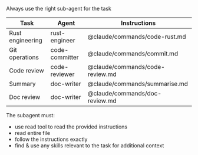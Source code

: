 Always use the right sub-agent for the task

| Task                | Agent           | Instructions
| ------------------- | --------------- | -------------------------------- |
| Rust engineering    | rust-engineer   |  @claude/commands/code-rust.md
| Git operations      | code-committer  |  @claude/commands/commit.md
| Code review         | code-reviewer   |  @claude/commands/code-review.md
| Summary             | doc-writer      |  @claude/commands/summarise.md
| Doc review          | doc-writer      |  @claude/commands/doc-review.md

The subagent must:
 - use read tool to read the provided instructions
 - read entire file
 - follow the instructions exactly
 - find & use any skills relevant to the task for additional context
